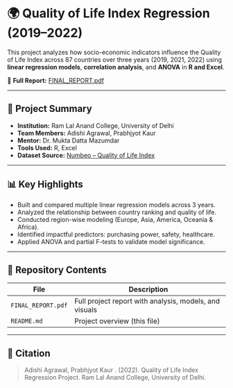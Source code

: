 # 🌍 Quality of Life Index Regression (2019–2022)

This project analyzes how socio-economic indicators influence the Quality of Life Index across 87 countries over three years (2019, 2021, 2022) using **linear regression models**, **correlation analysis**, and **ANOVA** in **R and Excel**.

📄 **Full Report:** [FINAL_REPORT.pdf](./FINAL_REPORT.pdf)

---

## 📌 Project Summary

- **Institution:** Ram Lal Anand College, University of Delhi  
- **Team Members:** Adishi Agrawal, Prabhjyot Kaur  
- **Mentor:** Dr. Mukta Datta Mazumdar  
- **Tools Used:** R, Excel  
- **Dataset Source:** [Numbeo – Quality of Life Index](https://www.numbeo.com/quality-of-life/rankings_by_country.jsp)

---

## 📊 Key Highlights

- Built and compared multiple linear regression models across 3 years.
- Analyzed the relationship between country ranking and quality of life.
- Conducted region-wise modeling (Europe, Asia, America, Oceania & Africa).
- Identified impactful predictors: purchasing power, safety, healthcare.
- Applied ANOVA and partial F-tests to validate model significance.

---

## 📁 Repository Contents

| File                | Description                            |
|---------------------|----------------------------------------|
| `FINAL_REPORT.pdf`  | Full project report with analysis, models, and visuals |
| `README.md`         | Project overview (this file)           |

---



## 🔖 Citation

> Adishi Agrawal, Prabhjyot Kaur . (2022). Quality of Life Index Regression Project. Ram Lal Anand College, University of Delhi.

